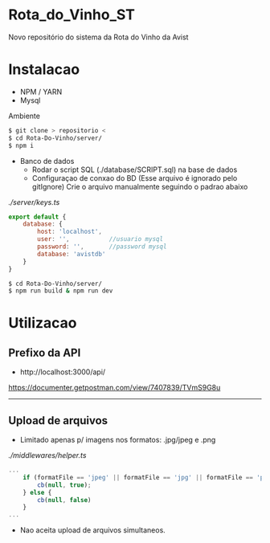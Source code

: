 # Rota_do_Vinho_ST
Novo repositório do sistema da Rota do Vinho da Avist
# Instalacao

* NPM / YARN 
* Mysql

 Ambiente  
```bash    
$ git clone > repositorio < 
$ cd Rota-Do-Vinho/server/
$ npm i 
```
 * Banco de dados
   * Rodar o script SQL (./database/SCRIPT.sql) na base de dados
   * Configuraçao de conxao do BD (Esse arquivo é ignorado pelo gitIgnore) Crie o arquivo manualmente seguindo o padrao abaixo

<i>./server/keys.ts</i>
```javascript
export default {
    database: {
        host: 'localhost',
        user: '',           //usuario mysql
        password: '',       //password mysql
        database: 'avistdb'
    }
}
```

```bash
$ cd Rota-Do-Vinho/server/
$ npm run build & npm run dev
```
  

# Utilizacao 

## Prefixo da API
* http://localhost:3000/api/

https://documenter.getpostman.com/view/7407839/TVmS9G8u

___
## Upload de arquivos 

* Limitado apenas p/ imagens nos formatos: .jpg/jpeg e .png

<i>./middlewares/helper.ts</i>
```javascript
...
    if (formatFile == 'jpeg' || formatFile == 'jpg' || formatFile == 'png') {
        cb(null, true);
    } else {
        cb(null, false)
    }
...
```

* Nao aceita upload de arquivos simultaneos.